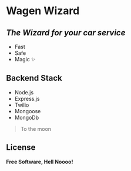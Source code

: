 # Wagen Wizard
## _The Wizard for your car service_

- Fast
- Safe
- Magic ✨

## Backend Stack 

- Node.js 
- Express.js
- Twilio
- Mongoose
- MongoDb

> To the moon

## License

**Free Software, Hell Noooo!**

